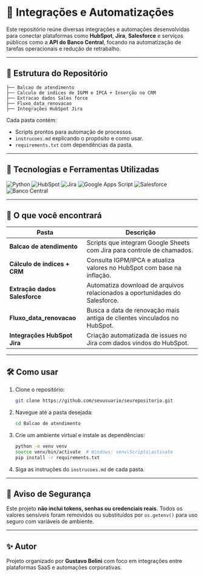 # 🤖 Integrações e Automatizações

Este repositório reúne diversas integrações e automações desenvolvidas para conectar plataformas como **HubSpot**, **Jira**, **Salesforce** e serviços públicos como a **API do Banco Central**, focando na automatização de tarefas operacionais e redução de retrabalho.

---

## 📁 Estrutura do Repositório

```
├── Balcao de atendimento
├── Calculo de indices de IGPM e IPCA + Inserção no CRM
├── Extracao dados Sales force
├── Fluxo_data_renovacao
├── Integrações HubSpot Jira
```

Cada pasta contém:
- Scripts prontos para automação de processos.
- `instrucoes.md` explicando o propósito e como usar.
- `requirements.txt` com dependências da pasta.

---

## 🚀 Tecnologias e Ferramentas Utilizadas

![Python](https://img.shields.io/badge/Python-3776AB?style=for-the-badge&logo=python&logoColor=white)
![HubSpot](https://img.shields.io/badge/HubSpot-FF7A59?style=for-the-badge&logo=hubspot&logoColor=white)
![Jira](https://img.shields.io/badge/Jira-0052CC?style=for-the-badge&logo=jira&logoColor=white)
![Google Apps Script](https://img.shields.io/badge/Google%20Apps%20Script-4285F4?style=for-the-badge&logo=google&logoColor=white)
![Salesforce](https://img.shields.io/badge/Salesforce-00A1E0?style=for-the-badge&logo=salesforce&logoColor=white)
![Banco Central](https://img.shields.io/badge/API%20BCB-D9B600?style=for-the-badge)

---

## 🧠 O que você encontrará

| Pasta | Descrição |
|-------|-----------|
| **Balcao de atendimento** | Scripts que integram Google Sheets com Jira para controle de chamados. |
| **Cálculo de índices + CRM** | Consulta IGPM/IPCA e atualiza valores no HubSpot com base na inflação. |
| **Extração dados Salesforce** | Automatiza download de arquivos relacionados a oportunidades do Salesforce. |
| **Fluxo_data_renovacao** | Busca a data de renovação mais antiga de clientes vinculados no HubSpot. |
| **Integrações HubSpot Jira** | Criação automatizada de issues no Jira com dados vindos do HubSpot. |

---

## 🛠️ Como usar

1. Clone o repositório:
   ```bash
   git clone https://github.com/seuusuario/seurepositorio.git
   ```

2. Navegue até a pasta desejada:
   ```bash
   cd Balcao de atendimento
   ```

3. Crie um ambiente virtual e instale as dependências:
   ```bash
   python -m venv venv
   source venv/bin/activate  # Windows: venv\Scripts\activate
   pip install -r requirements.txt
   ```

4. Siga as instruções do `instrucoes.md` de cada pasta.

---

## 🔐 Aviso de Segurança

Este projeto **não inclui tokens, senhas ou credenciais reais**. Todos os valores sensíveis foram removidos ou substituídos por `os.getenv()` para uso seguro com variáveis de ambiente.

---

## ✨ Autor

Projeto organizado por **Gustavo Belini** com foco em integrações entre plataformas SaaS e automações corporativas.
